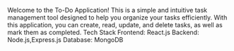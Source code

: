 Welcome to the To-Do Application! This is a simple and intuitive task management tool designed to help you organize your tasks efficiently. With this application, you can create, read, update, and delete tasks, as well as mark them as completed.
   Tech Stack 
Frontend: React.js
Backend: Node.js,Express.js
Database: MongoDB 
